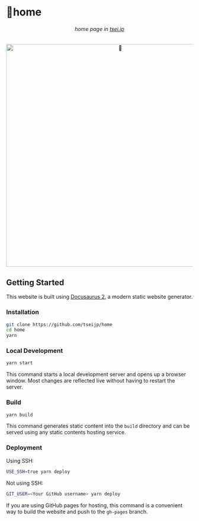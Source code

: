 # 👀home

<div align="center">
  <h6>
    home page in
    <a href="https://tsei.jp/">tsei.jp</a>
  </h6>
  <a href="https://tsei.jp/">
    <img alt="👀" width="600px" src="https://i.imgur.com/Qk3OD3R.gif" />
  </a>
</div>

## Getting Started

This website is built using [Docusaurus 2](https://docusaurus.io/),
a modern static website generator.

### Installation

```bash
git clone https://github.com/tseijp/home
cd home
yarn
```

### Local Development

```bash
yarn start
```

This command starts a local development server and opens up a browser window.
Most changes are reflected live without having to restart the server.

### Build

```bash
yarn build
```

This command generates static content into the `build` directory
and can be served using any static contents hosting service.

### Deployment

Using SSH:

```bash
USE_SSH=true yarn deploy
```

Not using SSH:

```bash
GIT_USER=<Your GitHub username> yarn deploy
```

If you are using GitHub pages for hosting, this command is a convenient way to build the website and push to the `gh-pages` branch.
